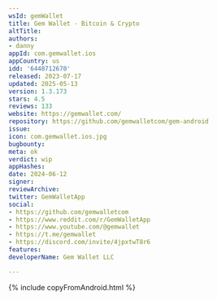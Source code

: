 ```yaml
---
wsId: gemWallet
title: Gem Wallet - Bitcoin & Crypto
altTitle: 
authors:
- danny
appId: com.gemwallet.ios
appCountry: us
idd: '6448712670'
released: 2023-07-17
updated: 2025-05-13
version: 1.3.173
stars: 4.5
reviews: 133
website: https://gemwallet.com/
repository: https://github.com/gemwalletcom/gem-android
issue: 
icon: com.gemwallet.ios.jpg
bugbounty: 
meta: ok
verdict: wip
appHashes: 
date: 2024-06-12
signer: 
reviewArchive: 
twitter: GemWalletApp
social:
- https://github.com/gemwalletcom
- https://www.reddit.com/r/GemWalletApp
- https://www.youtube.com/@gemwallet
- https://t.me/gemwallet
- https://discord.com/invite/4jpxtwT8r6
features: 
developerName: Gem Wallet LLC

---
```


{% include copyFromAndroid.html %}

